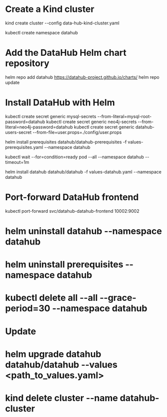 # Create a Kind cluster
kind create cluster --config data-hub-kind-cluster.yaml

kubectl create namespace datahub

# Add the DataHub Helm chart repository
helm repo add datahub https://datahub-project.github.io/charts/ 
helm repo update

# Install DataHub with Helm

kubectl create secret generic mysql-secrets --from-literal=mysql-root-password=datahub
kubectl create secret generic neo4j-secrets --from-literal=neo4j-password=datahub
kubectl create secret generic datahub-users-secret --from-file=user.props=./config/user.props



helm install prerequisites datahub/datahub-prerequisites -f values-prerequisites.yaml --namespace datahub

kubectl wait --for=condition=ready pod --all --namespace datahub --timeout=1m

helm install datahub datahub/datahub -f values-datahub.yaml --namespace datahub

# Port-forward DataHub frontend
kubectl port-forward svc/datahub-datahub-frontend 10002:9002

# helm uninstall datahub --namespace datahub
# helm uninstall prerequisites --namespace datahub

# kubectl delete all --all  --grace-period=30 --namespace datahub

# Update 
# helm upgrade datahub datahub/datahub --values <path_to_values.yaml>

# kind delete cluster --name datahub-cluster
